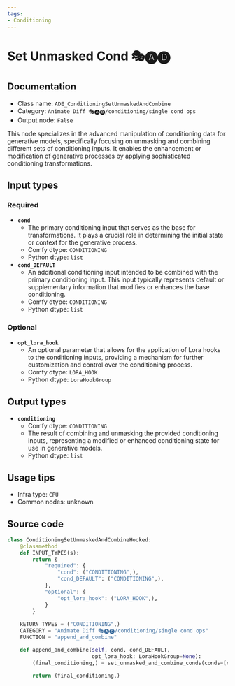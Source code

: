 ```yaml
---
tags:
- Conditioning
---
```


# Set Unmasked Cond 🎭🅐🅓
## Documentation
- Class name: `ADE_ConditioningSetUnmaskedAndCombine`
- Category: `Animate Diff 🎭🅐🅓/conditioning/single cond ops`
- Output node: `False`

This node specializes in the advanced manipulation of conditioning data for generative models, specifically focusing on unmasking and combining different sets of conditioning inputs. It enables the enhancement or modification of generative processes by applying sophisticated conditioning transformations.
## Input types
### Required
- **`cond`**
    - The primary conditioning input that serves as the base for transformations. It plays a crucial role in determining the initial state or context for the generative process.
    - Comfy dtype: `CONDITIONING`
    - Python dtype: `list`
- **`cond_DEFAULT`**
    - An additional conditioning input intended to be combined with the primary conditioning input. This input typically represents default or supplementary information that modifies or enhances the base conditioning.
    - Comfy dtype: `CONDITIONING`
    - Python dtype: `list`
### Optional
- **`opt_lora_hook`**
    - An optional parameter that allows for the application of Lora hooks to the conditioning inputs, providing a mechanism for further customization and control over the conditioning process.
    - Comfy dtype: `LORA_HOOK`
    - Python dtype: `LoraHookGroup`
## Output types
- **`conditioning`**
    - Comfy dtype: `CONDITIONING`
    - The result of combining and unmasking the provided conditioning inputs, representing a modified or enhanced conditioning state for use in generative models.
    - Python dtype: `list`
## Usage tips
- Infra type: `CPU`
- Common nodes: unknown


## Source code
```python
class ConditioningSetUnmaskedAndCombineHooked:
    @classmethod
    def INPUT_TYPES(s):
        return {
            "required": {
                "cond": ("CONDITIONING",),
                "cond_DEFAULT": ("CONDITIONING",),
            },
            "optional": {
                "opt_lora_hook": ("LORA_HOOK",),
            }
        }
    
    RETURN_TYPES = ("CONDITIONING",)
    CATEGORY = "Animate Diff 🎭🅐🅓/conditioning/single cond ops"
    FUNCTION = "append_and_combine"

    def append_and_combine(self, cond, cond_DEFAULT,
                           opt_lora_hook: LoraHookGroup=None):
        (final_conditioning,) = set_unmasked_and_combine_conds(conds=[cond], new_conds=[cond_DEFAULT],
                                                                        opt_lora_hook=opt_lora_hook)
        return (final_conditioning,)

```
